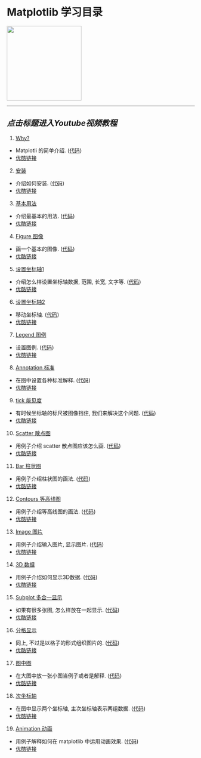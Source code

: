   
# Matplotlib 学习目录
<img src='https://github.com/MorvanZhou/tutorials/blob/master/matplotlibTUT/cover%20page.jpg?raw=true' height=200>

---
## *点击标题进入Youtube视频教程*

1. [Why? ](https://www.youtube.com/watch?v=dLrndCJzbzA&list=PLXO45tsB95cKiBRXYqNNCw8AUo6tYen3l&index=1)
  * Matplotli 的简单介绍. ([代码](https://github.com/MorvanZhou/tutorials/blob/master/matplotlibTUT/plt1_why.py))
  * [优酷链接](http://v.youku.com/v_show/id_XMTcxNTk3NTQ2NA==.html?f=28097045&o=1)


2. [安装](https://www.youtube.com/watch?v=F2K5hqLiBi0&index=2&list=PLXO45tsB95cKiBRXYqNNCw8AUo6tYen3l)
  * 介绍如何安装. ([代码](https://github.com/MorvanZhou/tutorials/blob/master/matplotlibTUT/plt2_install.py))
  * [优酷链接](http://v.youku.com/v_show/id_XMTcxNjAxMDAxNg==.html?f=28097045&o=1)


3. [基本用法](https://www.youtube.com/watch?v=4Y7f0znUT6E&index=3&list=PLXO45tsB95cKiBRXYqNNCw8AUo6tYen3l)
  * 介绍最基本的用法. ([代码](https://github.com/MorvanZhou/tutorials/blob/master/matplotlibTUT/plt3_simple_plot.py))
  * [优酷链接](http://v.youku.com/v_show/id_XMTcxNjA0MjM2MA==.html?f=28097045&o=1)


4. [Figure 图像](https://www.youtube.com/watch?v=5IuawGiZ7_0&list=PLXO45tsB95cKiBRXYqNNCw8AUo6tYen3l&index=4)
  *  画一个基本的图像. ([代码](https://github.com/MorvanZhou/tutorials/blob/master/matplotlibTUT/plt4_figure.py))
  * [优酷链接](http://v.youku.com/v_show/id_XMTcxNjA2OTM5Mg==.html?f=28097045&o=1)


5. [设置坐标轴1](https://www.youtube.com/watch?v=46EsDY8V6lQ&list=PLXO45tsB95cKiBRXYqNNCw8AUo6tYen3l&index=5)
  * 介绍怎么样设置坐标轴数据, 范围, 长宽, 文字等. ([代码](https://github.com/MorvanZhou/tutorials/blob/master/matplotlibTUT/plt5_ax_setting1.py))
  * [优酷链接](http://v.youku.com/v_show/id_XMTcxNjEyMDY4MA==.html?f=28097045&o=1)


6. [设置坐标轴2](https://www.youtube.com/watch?v=w83mFG5tyW4&list=PLXO45tsB95cKiBRXYqNNCw8AUo6tYen3l&index=6)
  * 移动坐标轴. ([代码](https://github.com/MorvanZhou/tutorials/blob/master/matplotlibTUT/plt6_ax_setting2.py))
  * [优酷链接](http://v.youku.com/v_show/id_XMTcxNjE2MjkwMA==.html?f=28097045&o=1)


7. [Legend 图例](https://www.youtube.com/watch?v=dGZyoX72iEg&index=7&list=PLXO45tsB95cKiBRXYqNNCw8AUo6tYen3l)
  * 设置图例. ([代码](https://github.com/MorvanZhou/tutorials/blob/master/matplotlibTUT/plt7_legend.py))
  * [优酷链接](http://v.youku.com/v_show/id_XMTcxNjE5MzA0OA==.html?f=28097045&o=1)


8. [Annotation 标准](https://www.youtube.com/watch?v=p7FoQqWk_Uo&list=PLXO45tsB95cKiBRXYqNNCw8AUo6tYen3l&index=8)
  * 在图中设置各种标准解释. ([代码](https://github.com/MorvanZhou/tutorials/blob/master/matplotlibTUT/plt8_annotation.py))
  * [优酷链接](http://v.youku.com/v_show/id_XMTcxNjI2OTIyNA==.html?f=28097045&o=1)


9. [tick 能见度](https://www.youtube.com/watch?v=zj-tXbuFY_4&list=PLXO45tsB95cKiBRXYqNNCw8AUo6tYen3l&index=9)
  * 有时候坐标轴的标尺被图像挡住, 我们来解决这个问题. ([代码](https://github.com/MorvanZhou/tutorials/blob/master/matplotlibTUT/plt9_tick_visibility.py))
  * [优酷链接](http://v.youku.com/v_show/id_XMTcxNjI5NzEyMA==.html?f=28097045&o=1)


10. [Scatter 散点图](https://www.youtube.com/watch?v=EPDaHAbLPs4&list=PLXO45tsB95cKiBRXYqNNCw8AUo6tYen3l&index=10)
  * 用例子介绍 scatter 散点图应该怎么画. ([代码](https://github.com/MorvanZhou/tutorials/blob/master/matplotlibTUT/plt10_scatter.py))
  * [优酷链接](http://v.youku.com/v_show/id_XMTcxNjMzMDEyOA==.html?f=28097045&o=1)


11. [Bar 柱状图](https://www.youtube.com/watch?v=dmGRCJIEWrE&list=PLXO45tsB95cKiBRXYqNNCw8AUo6tYen3l&index=11)
  * 用例子介绍柱状图的画法. ([代码](https://github.com/MorvanZhou/tutorials/blob/master/matplotlibTUT/plt11_bar.py))
  * [优酷链接](http://v.youku.com/v_show/id_XMTcxNjM5NDI1Ng==.html?f=28097045&o=1)


12. [Contours 等高线图](https://www.youtube.com/watch?v=Sb4NKsYbULI&list=PLXO45tsB95cKiBRXYqNNCw8AUo6tYen3l&index=12)
  * 用例子介绍等高线图的画法. ([代码](https://github.com/MorvanZhou/tutorials/blob/master/matplotlibTUT/plt12_contours.py))
  * [优酷链接](http://v.youku.com/v_show/id_XMTcyMTQ1MjAwNA==.html?f=28097045&o=1)


13. [Image 图片](https://www.youtube.com/watch?v=rqR9429ajg4&list=PLXO45tsB95cKiBRXYqNNCw8AUo6tYen3l&index=13)
  * 用例子介绍输入图片, 显示图片. ([代码](https://github.com/MorvanZhou/tutorials/blob/master/matplotlibTUT/plt13_image.py))
  * [优酷链接](http://v.youku.com/v_show/id_XMTcyMTM2NTA2NA==.html?f=28097045&o=1)


14. [3D 数据](https://www.youtube.com/watch?v=P9ufukdL720&list=PLXO45tsB95cKiBRXYqNNCw8AUo6tYen3l&index=14)
  * 用例子介绍如何显示3D数据. ([代码](https://github.com/MorvanZhou/tutorials/blob/master/matplotlibTUT/plt14_3d.py))
  * [优酷链接](http://v.youku.com/v_show/id_XMTcyMTM2ODI5Mg==.html?f=28097045&o=1)


15. [Subplot 多合一显示](https://www.youtube.com/watch?v=Zm1cDw7DnUA&index=15&list=PLXO45tsB95cKiBRXYqNNCw8AUo6tYen3l)
  * 如果有很多张图, 怎么样放在一起显示. ([代码](https://github.com/MorvanZhou/tutorials/blob/master/matplotlibTUT/plt15_subplot.py))
  * [优酷链接](http://v.youku.com/v_show/id_XMTcyMTM3NjU2MA==.html?f=28097045&o=1)


16. [分格显示](https://www.youtube.com/watch?v=68OrRqH2B_s&index=16&list=PLXO45tsB95cKiBRXYqNNCw8AUo6tYen3l)
  * 同上, 不过是以格子的形式组织图片的. ([代码](https://github.com/MorvanZhou/tutorials/blob/master/matplotlibTUT/plt16_grid_subplot.py))
  * [优酷链接](http://v.youku.com/v_show/id_XMTcyMTQwMzY0MA==.html?f=28097045&o=1)


17. [图中图](https://www.youtube.com/watch?v=UqL589c8quk&index=17&list=PLXO45tsB95cKiBRXYqNNCw8AUo6tYen3l)
  * 在大图中放一张小图当例子或者是解释. ([代码](https://github.com/MorvanZhou/tutorials/blob/master/matplotlibTUT/plt17_plot_in_plot.py))
  * [优酷链接](http://v.youku.com/v_show/id_XMTcyMTQzNTUyMA==.html?f=28097045&o=1)


18. [次坐标轴](https://www.youtube.com/watch?v=cFO72oNbmZo&list=PLXO45tsB95cKiBRXYqNNCw8AUo6tYen3l&index=18)
  * 在图中显示两个坐标轴, 主次坐标轴表示两组数据. ([代码](https://github.com/MorvanZhou/tutorials/blob/master/matplotlibTUT/plt18_secondary_yaxis.py))
  * [优酷链接](http://v.youku.com/v_show/id_XMTcyMTQ1OTkzMg==.html?f=28097045&o=1)


19. [Animation 动画](https://www.youtube.com/watch?v=0g-AuWBTnyg&list=PLXO45tsB95cKiBRXYqNNCw8AUo6tYen3l&index=19)
  * 用例子解释如何在 matplotlib 中运用动画效果. ([代码](https://github.com/MorvanZhou/tutorials/blob/master/matplotlibTUT/plt19_animation.py))
  * [优酷链接](http://v.youku.com/v_show/id_XMTcyMTQ4MzQ5Mg==.html?f=28097045&o=1)



